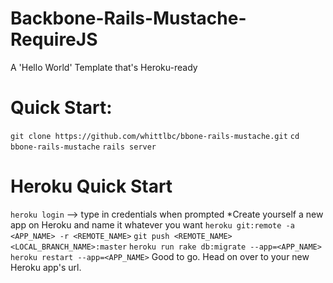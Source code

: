 Backbone-Rails-Mustache-RequireJS
==========================================

A 'Hello World' Template that's Heroku-ready

# Quick Start:

`git clone https://github.com/whittlbc/bbone-rails-mustache.git`
`cd bbone-rails-mustache`
`rails server`

# Heroku Quick Start

`heroku login` --> type in credentials when prompted
*Create yourself a new app on Heroku and name it whatever you want
`heroku git:remote -a <APP_NAME> -r <REMOTE_NAME>`
`git push <REMOTE_NAME> <LOCAL_BRANCH_NAME>:master`
`heroku run rake db:migrate --app=<APP_NAME>`
`heroku restart --app=<APP_NAME>`
Good to go. Head on over to your new Heroku app's url.




